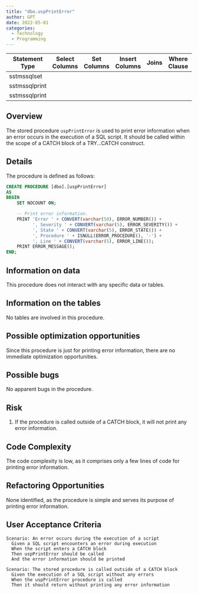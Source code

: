 ```yaml
---
title: "dbo.uspPrintError"
author: GPT
date: 2022-05-01
categories:
  - Technology
  - Programming
---
```


| Statement Type | Select Columns | Set Columns | Insert Columns | Joins | Where Clause | Table Name |
|---|---|---|---|---|---|---|
| sstmssqlset |  |  |  |  |  |  |
| sstmssqlprint |  |  |  |  |  |  |
| sstmssqlprint |  |  |  |  |  |  |

## Overview
The stored procedure `uspPrintError` is used to print error information when an error occurs in the execution of a SQL script. It should be called within the scope of a CATCH block of a TRY...CATCH construct.

## Details
The procedure is defined as follows:
```sql
CREATE PROCEDURE [dbo].[uspPrintError] 
AS
BEGIN
    SET NOCOUNT ON;

    -- Print error information. 
    PRINT 'Error ' + CONVERT(varchar(50), ERROR_NUMBER()) +
          ', Severity ' + CONVERT(varchar(5), ERROR_SEVERITY()) +
          ', State ' + CONVERT(varchar(5), ERROR_STATE()) + 
          ', Procedure ' + ISNULL(ERROR_PROCEDURE(), '-') + 
          ', Line ' + CONVERT(varchar(5), ERROR_LINE());
    PRINT ERROR_MESSAGE();
END;
```

## Information on data
This procedure does not interact with any specific data or tables.

## Information on the tables
No tables are involved in this procedure.

## Possible optimization opportunities
Since this procedure is just for printing error information, there are no immediate optimization opportunities.

## Possible bugs
No apparent bugs in the procedure.

## Risk
1. If the procedure is called outside of a CATCH block, it will not print any error information. 

## Code Complexity
The code complexity is low, as it comprises only a few lines of code for printing error information.

## Refactoring Opportunities
None identified, as the procedure is simple and serves its purpose of printing error information.

## User Acceptance Criteria
```gherkin
Scenario: An error occurs during the execution of a script
  Given a SQL script encounters an error during execution
  When the script enters a CATCH block
  Then uspPrintError should be called
  And the error information should be printed

Scenario: The stored procedure is called outside of a CATCH block
  Given the execution of a SQL script without any errors
  When the uspPrintError procedure is called
  Then it should return without printing any error information
```
